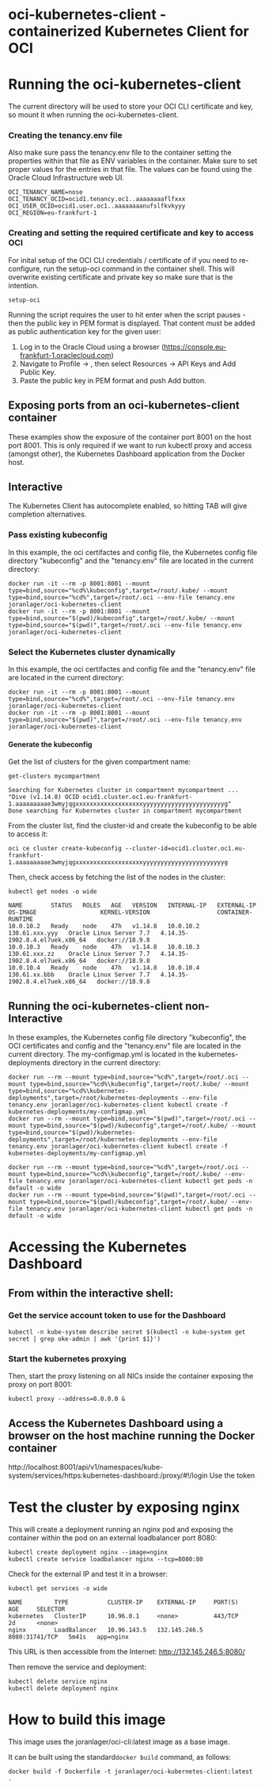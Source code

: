 # oci-kubernetes-client - containerized Kubernetes Client for OCI

# Running the oci-kubernetes-client

The current directory will be used to store your OCI CLI certificate and key, so mount it when running the oci-kubernetes-client.

### Creating the tenancy.env file
Also make sure pass the tenancy.env file to the container setting the properties within that file as ENV variables in the container.
Make sure to set proper values for the entries in that file.
The values can be found using the Oracle Cloud Infrastructure web UI.

```
OCI_TENANCY_NAME=nose
OCI_TENANCY_OCID=ocid1.tenancy.oc1..aaaaaaaaflfxxx
OCI_USER_OCID=ocid1.user.oc1..aaaaaaaanufslfkvkyyy
OCI_REGION=eu-frankfurt-1
```

### Creating and setting the required certificate and key to access OCI
For inital setup of the OCI CLI credentials / certificate of if you need to re-configure, run the setup-oci command in the container shell.
This will overwrite existing certificate and private key so make sure that is the intention.
```
setup-oci
```
Running the script requires the user to hit enter when the script pauses - then the public key in PEM format is displayed.
That content must be added as public authentication key for the given user:
1. Log in to the Oracle Cloud using a browser (https://console.eu-frankfurt-1.oraclecloud.com)
2. Navigate to Profile -> <user>, then select Resources -> API Keys and Add Public Key.
3. Paste the public key in PEM format and push Add button.

## Exposing ports from an oci-kubernetes-client container
These examples show the exposure of the container port 8001 on the host port 8001.
This is only required if we want to run kubectl proxy and access (amongst other), the Kubernetes Dashboard application from the Docker host.

## Interactive

The Kubernetes Client has autocomplete enabled, so hitting TAB will give completion alternatives.

### Pass existing kubeconfig
In this example, the oci certifactes and config file, the Kubernetes config file directory "kubeconfig" and the "tenancy.env" file are located in the current directory:
```
docker run -it --rm -p 8001:8001 --mount type=bind,source="%cd%\kubeconfig",target=/root/.kube/ --mount type=bind,source="%cd%",target=/root/.oci --env-file tenancy.env joranlager/oci-kubernetes-client
docker run -it --rm -p 8001:8001 --mount type=bind,source="$(pwd)/kubeconfig",target=/root/.kube/ --mount type=bind,source="$(pwd)",target=/root/.oci --env-file tenancy.env joranlager/oci-kubernetes-client
```

### Select the Kubernetes cluster dynamically
In this example, the oci certifactes and config file and the "tenancy.env" file are located in the current directory:
```
docker run -it --rm -p 8001:8001 --mount type=bind,source="%cd%",target=/root/.oci --env-file tenancy.env joranlager/oci-kubernetes-client
docker run -it --rm -p 8001:8001 --mount type=bind,source="$(pwd)",target=/root/.oci --env-file tenancy.env joranlager/oci-kubernetes-client
```

#### Generate the kubeconfig

Get the list of clusters for the given compartment name:
```
get-clusters mycompartment

Searching for Kubernetes cluster in compartment mycompartment ...
"Dive (v1.14.8) OCID ocid1.cluster.oc1.eu-frankfurt-1.aaaaaaaaae3wmyjqgxxxxxxxxxxxxxxxxxxxyyyyyyyyyyyyyyyyyyyyyyyg"
Done searching for Kubernetes cluster in compartment mycompartment
```

From the cluster list, find the cluster-id and create the kubeconfig to be able to access it:
```
oci ce cluster create-kubeconfig --cluster-id=ocid1.cluster.oc1.eu-frankfurt-1.aaaaaaaaae3wmyjqgxxxxxxxxxxxxxxxxxxxyyyyyyyyyyyyyyyyyyyyyyyg
```

Then, check access by fetching the list of the nodes in the cluster:
```
kubectl get nodes -o wide

NAME        STATUS   ROLES   AGE   VERSION   INTERNAL-IP   EXTERNAL-IP      OS-IMAGE                  KERNEL-VERSION                   CONTAINER-RUNTIME
10.0.10.2   Ready    node    47h   v1.14.8   10.0.10.2     130.61.xxx.yyy   Oracle Linux Server 7.7   4.14.35-1902.8.4.el7uek.x86_64   docker://18.9.8
10.0.10.3   Ready    node    47h   v1.14.8   10.0.10.3     130.61.xxx.zz    Oracle Linux Server 7.7   4.14.35-1902.8.4.el7uek.x86_64   docker://18.9.8
10.0.10.4   Ready    node    47h   v1.14.8   10.0.10.4     130.61.xx.bbb    Oracle Linux Server 7.7   4.14.35-1902.8.4.el7uek.x86_64   docker://18.9.8
```


## Running the oci-kubernetes-client non-Interactive

In these examples, the Kubernetes config file directory "kubeconfig", the OCI certificates and config and the "tenancy.env" file are located in the current directory.
The my-configmap.yml is located in the kubernetes-deployments directory in the current directory:

```
docker run --rm --mount type=bind,source="%cd%",target=/root/.oci --mount type=bind,source="%cd%\kubeconfig",target=/root/.kube/ --mount type=bind,source="%cd%\kubernetes-deployments",target=/root/kubernetes-deployments --env-file tenancy.env joranlager/oci-kubernetes-client kubectl create -f kubernetes-deployments/my-configmap.yml
docker run --rm --mount type=bind,source="$(pwd)",target=/root/.oci --mount type=bind,source="$(pwd)/kubeconfig",target=/root/.kube/ --mount type=bind,source="$(pwd)/kubernetes-deployments",target=/root/kubernetes-deployments --env-file tenancy.env joranlager/oci-kubernetes-client kubectl create -f kubernetes-deployments/my-configmap.yml
```

```
docker run --rm --mount type=bind,source="%cd%",target=/root/.oci --mount type=bind,source="%cd%\kubeconfig",target=/root/.kube/ --env-file tenancy.env joranlager/oci-kubernetes-client kubectl get pods -n default -o wide
docker run --rm --mount type=bind,source="$(pwd)",target=/root/.oci --mount type=bind,source="$(pwd)/kubeconfig",target=/root/.kube/ --env-file tenancy.env joranlager/oci-kubernetes-client kubectl get pods -n default -o wide
```

# Accessing the Kubernetes Dashboard

## From within the interactive shell:
### Get the service account token to use for the Dashboard
```
kubectl -n kube-system describe secret $(kubectl -n kube-system get secret | grep oke-admin | awk '{print $1}')
```


### Start the kubernetes proxying
Then, start the proxy listening on all NICs inside the container exposing the proxy on port 8001:
```
kubectl proxy --address=0.0.0.0 &
```

## Access the Kubernetes Dashboard using a browser on the host machine running the Docker container

http://localhost:8001/api/v1/namespaces/kube-system/services/https:kubernetes-dashboard:/proxy/#!/login
Use the token 

# Test the cluster by exposing nginx
This will create a deployment running an nginx pod and exposing the container within the pod on an external loadbalancer port 8080:
```
kubectl create deployment nginx --image=nginx
kubectl create service loadbalancer nginx --tcp=8080:80
```
Check for the external IP and test it in a browser:

```
kubectl get services -o wide

NAME         TYPE           CLUSTER-IP    EXTERNAL-IP     PORT(S)          AGE     SELECTOR
kubernetes   ClusterIP      10.96.0.1     <none>          443/TCP          2d      <none>
nginx        LoadBalancer   10.96.143.5   132.145.246.5   8080:31741/TCP   5m41s   app=nginx
```

This URL is then accessible from the Internet:
http://132.145.246.5:8080/

Then remove the service and deployment:
```
kubectl delete service nginx
kubectl delete deployment nginx
```

# How to build this image

This image uses the joranlager/oci-cli:latest image as a base image.

It can be built using the standard`docker build` command, as follows: 

```
docker build -f Dockerfile -t joranlager/oci-kubernetes-client:latest .
```
